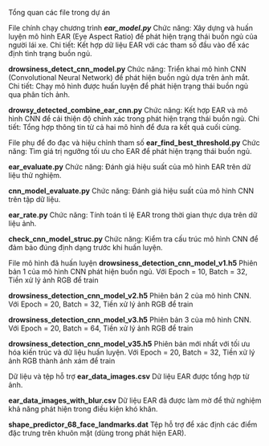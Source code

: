 Tổng quan các file trong dự án


File chính chạy chương trình
**_ear_model.py_**
Chức năng: Xây dựng và huấn luyện mô hình EAR (Eye Aspect Ratio) để phát hiện trạng thái buồn ngủ của người lái xe.
Chi tiết: Kết hợp dữ liệu EAR với các tham số đầu vào để xác định tình trạng buồn ngủ.

**drowsiness_detect_cnn_model.py**
Chức năng: Triển khai mô hình CNN (Convolutional Neural Network) để phát hiện buồn ngủ dựa trên ảnh mắt.
Chi tiết: Chạy mô hình được huấn luyện để phát hiện trạng thái buồn ngủ qua phân tích ảnh.

**drowsy_detected_combine_ear_cnn.py**
Chức năng: Kết hợp EAR và mô hình CNN để cải thiện độ chính xác trong phát hiện trạng thái buồn ngủ.
Chi tiết: Tổng hợp thông tin từ cả hai mô hình để đưa ra kết quả cuối cùng.


File phụ để đo đạc và hiệu chỉnh tham số
**ear_find_best_threshold.py**
Chức năng: Tìm giá trị ngưỡng tối ưu cho EAR để phát hiện trạng thái buồn ngủ.

**ear_evaluate.py**
Chức năng: Đánh giá hiệu suất của mô hình EAR trên dữ liệu thử nghiệm.

**cnn_model_evaluate.py**
Chức năng: Đánh giá hiệu suất của mô hình CNN trên tập dữ liệu.

**ear_rate.py**
Chức năng: Tính toán tỉ lệ EAR trong thời gian thực dựa trên dữ liệu ảnh.

**check_cnn_model_struc.py**
Chức năng: Kiểm tra cấu trúc mô hình CNN để đảm bảo đúng định dạng trước khi huấn luyện.


File mô hình đã huấn luyện
**drowsiness_detection_cnn_model_v1.h5**
Phiên bản 1 của mô hình CNN phát hiện buồn ngủ. Với Epoch = 10, Batch = 32, Tiền xử lý ảnh RGB để train

**drowsiness_detection_cnn_model_v2.h5**
Phiên bản 2 của mô hình CNN. Với Epoch = 20, Batch = 32, Tiền xử lý ảnh RGB để train

**drowsiness_detection_cnn_model_v3.h5**
Phiên bản 3 của mô hình CNN. Với Epoch = 20, Batch = 64, Tiền xử lý ảnh RGB để train

**drowsiness_detection_cnn_model_v35.h5**
Phiên bản mới nhất với tối ưu hóa kiến trúc và dữ liệu huấn luyện. Với Epoch = 20, Batch = 32, Tiền xử lý ảnh RGB thành ảnh xám để train


Dữ liệu và tệp hỗ trợ
**ear_data_images.csv**
Dữ liệu EAR được tổng hợp từ ảnh.

**ear_data_images_with_blur.csv**
Dữ liệu EAR đã được làm mờ để thử nghiệm khả năng phát hiện trong điều kiện khó khăn.

**shape_predictor_68_face_landmarks.dat**
Tệp hỗ trợ để xác định các điểm đặc trưng trên khuôn mặt (dùng trong phát hiện EAR).
